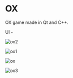 # __OX__
OX game made in Qt and C++.

UI - 

![ox2](https://user-images.githubusercontent.com/49648562/148117676-33d18f03-5267-47d5-bb04-e8012c2b1999.png)

![ox1](https://user-images.githubusercontent.com/49648562/148117695-641f7186-1531-424b-96d0-92559f4d401d.png)

![ox](https://user-images.githubusercontent.com/49648562/148117721-3a2bc583-2289-4530-9df7-78e1c43204aa.png)

![ox3](https://user-images.githubusercontent.com/49648562/148117734-24609e6f-8bc9-42cf-85f4-8fcbb1fa94fc.png)

